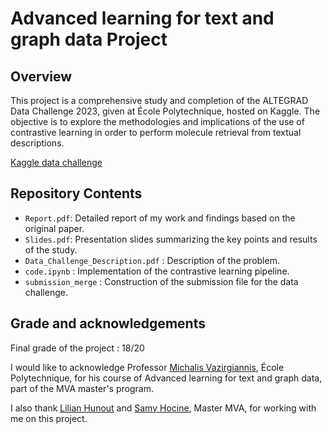 # Advanced learning for text and graph data Project

## Overview

This project is a comprehensive study and completion of the ALTEGRAD Data Challenge 2023, given at École Polytechnique, hosted on Kaggle. The objective is to explore the methodologies and implications of the use of contrastive learning in order to perform molecule retrieval from textual descriptions.

[Kaggle data challenge](https://www.kaggle.com/competitions/altegrad-2023-data-challenge/overview)

## Repository Contents

- `Report.pdf`: Detailed report of my work and findings based on the original paper.
- `Slides.pdf`: Presentation slides summarizing the key points and results of the study.
- `Data_Challenge_Description.pdf` : Description of the problem.
- `code.ipynb` : Implementation of the contrastive learning pipeline.
- `submission_merge` : Construction of the submission file for the data challenge.

## Grade and acknowledgements

Final grade of the project : 18/20

I would like to acknowledge Professor [Michalis Vazirgiannis](http://www.lix.polytechnique.fr/Labo/Michalis.Vazirgiannis/), École Polytechnique, for his course of Advanced learning for text and graph data, part of the MVA master's program.

I also thank [Lilian Hunout](https://www.linkedin.com/in/lilian-hunout/) and [Samy Hocine](https://www.linkedin.com/in/samy-hocine-57a6b8195/), Master MVA, for working with me on this project.
